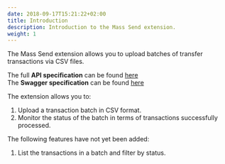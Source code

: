 ```yaml
---
date: 2018-09-17T15:21:22+02:00
title: Introduction
description: Introduction to the Mass Send extension.
weight: 1
---
```


The Mass Send extension allows you to upload batches of transfer transactions via CSV files.

<aside class="notice">
The full <strong>API specification</strong> can be found <a href="https://mass-send.services.rehive.io">here</a>
</aside>

<aside class="notice">
The <strong>Swagger specification</strong> can be found <a href="https://mass-send.services.rehive.io/swagger/">here</a>
</aside>

The extension allows you to:

1. Upload a transaction batch in CSV format.
2. Monitor the status of the batch in terms of transactions successfully processed.

<aside class="warning">
	The following features have not yet been added:
</aside>

1. List the transactions in a batch and filter by status.